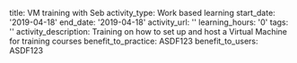title: VM training with Seb
activity_type: Work based learning
start_date: '2019-04-18'
end_date: '2019-04-18'
activity_url: ''
learning_hours: '0'
tags: ''
activity_description: Training on how to set up and host a Virtual Machine for training
  courses
benefit_to_practice: ASDF123
benefit_to_users: ASDF123
